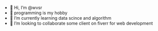 - 👋 Hi, I’m @wvsr
- 👀 programming is my hobby
- 🌱 I’m currently learning data scince and algorithm
- 💞️ I’m looking to collaborate some client on fiverr for web development 

<!---
wvsr/wvsr is a ✨ special ✨ repository because its `README.md` (this file) appears on your GitHub profile.
You can click the Preview link to take a look at your changes.
--->

